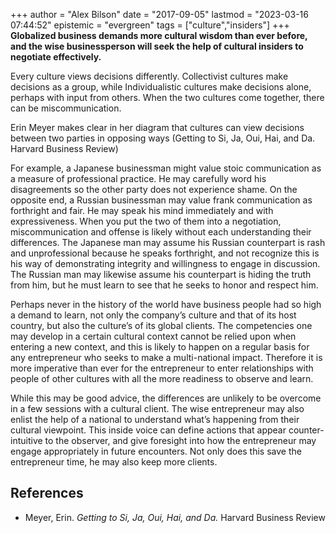 +++
author = "Alex Bilson"
date = "2017-09-05"
lastmod = "2023-03-16 07:44:52"
epistemic = "evergreen"
tags = ["culture","insiders"]
+++
**Globalized business demands more cultural wisdom than ever before, and the wise businessperson will seek the help of cultural insiders to negotiate effectively.**

Every culture views decisions differently.  Collectivist cultures make decisions as a group, while Individualistic cultures make decisions alone, perhaps with input from others.  When the two cultures come together, there can be miscommunication.

Erin Meyer makes clear in her diagram that cultures can view decisions between two parties in opposing ways (Getting to Si, Ja, Oui, Hai, and Da.  Harvard Business Review)

For example, a Japanese businessman might value stoic communication as a measure of professional practice.  He may carefully word his disagreements so the other party does not experience shame.  On the opposite end, a Russian businessman may value frank communication as forthright and fair.  He may speak his mind immediately and with expressiveness.  When you put the two of them into a negotiation, miscommunication and offense is likely without each understanding their differences.  The Japanese man may assume his Russian counterpart is rash and unprofessional because he speaks forthright, and not recognize this is his way of demonstrating integrity and willingness to engage in discussion.  The Russian man may likewise assume his counterpart is hiding the truth from him, but he must learn to see that he seeks to honor and respect him.

Perhaps never in the history of the world have business people had so high a demand to learn, not only the company’s culture and that of its host country, but also the culture’s of its global clients.  The competencies one may develop in a certain cultural context cannot be relied upon when entering a new context, and this is likely to happen on a regular basis for any entrepreneur who seeks to make a multi-national impact.  Therefore it is more imperative than ever for the entrepreneur to enter relationships with people of other cultures with all the more readiness to observe and learn.

While this may be good advice, the differences are unlikely to be overcome in a few sessions with a cultural client.  The wise entrepreneur may also enlist the help of a national to understand what’s happening from their cultural viewpoint.  This inside voice can define actions that appear counter-intuitive to the observer, and give foresight into how the entrepreneur may engage appropriately in future encounters.  Not only does this save the entrepreneur time, he may also keep more clients.

## References

- Meyer, Erin. _Getting to Si, Ja, Oui, Hai, and Da._ Harvard Business Review
